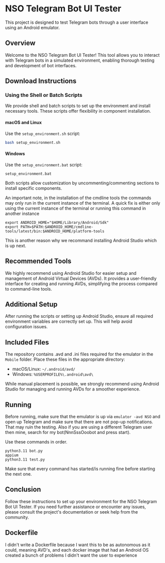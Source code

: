 # NSO Telegram Bot UI Tester

This project is designed to test Telegram bots through a user interface using an Android emulator.

## Overview

Welcome to the NSO Telegram Bot UI Tester! This tool allows you to interact with Telegram bots in a simulated environment, enabling thorough testing and development of bot interfaces.

## Download Instructions

### Using the Shell or Batch Scripts

We provide shell and batch scripts to set up the environment and install necessary tools. These scripts offer flexibility in component installation.

#### macOS and Linux
Use the `setup_environment.sh` script:
```bash
bash setup_environment.sh
```

#### Windows
Use the `setup_environment.bat` script:
```batch
setup_environment.bat
```

Both scripts allow customization by uncommenting/commenting sections to install specific components.

An important note, in the installation of the cmdline tools the commands may only run in the current instance of the terminal.
A quick fix is either only using the current instance of the terminal or running this command in another instance
```
export ANDROID_HOME="$HOME/Library/Android/Sdk"
export PATH=$PATH:$ANDROID_HOME/cmdline-tools/latest/bin:$ANDROID_HOME/platform-tools
```

This is another reason why we recommand installing Android Studio which is up next.

## Recommended Tools

We highly recommend using Android Studio for easier setup and management of Android Virtual Devices (AVDs). It provides a user-friendly interface for creating and running AVDs, simplifying the process compared to command-line tools.

## Additional Setup

After running the scripts or setting up Android Studio, ensure all required environment variables are correctly set up. This will help avoid configuration issues.

## Included Files

The repository contains .avd and .ini files required for the emulator in the `Mobile` folder. Place these files in the appropriate directory:

- macOS/Linux: `~/.android/avd/`
- Windows: `%USERPROFILE%\.android\avd\`

While manual placement is possible, we strongly recommend using Android Studio for managing and running AVDs for a smoother experience.

## Running

Before running, make sure that the emulator is up via `emulator -avd NSO` and open up Telegram and make sure that there are not pop-up notifications. That may ruin the testing.
Also if you are using a different Telegram user then mine, search for my bot(NnnSssOoobot and press start).

Use these commands in order.
```
python3.11 bot.py
appium
python3.11 test.py
```
Make sure that every command has started/is running fine before starting the next one.

## Conclusion

Follow these instructions to set up your environment for the NSO Telegram Bot UI Tester. If you need further assistance or encounter any issues, please consult the project's documentation or seek help from the community.

## Dockerfile

I didn't write a Dockerfile because I want this to be as autonomous as it could, meaning AVD's, and each docker image that had an Android OS created a bunch of problems I didn't want the user to experience
